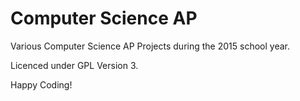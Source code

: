 Computer Science AP
===

Various Computer Science AP Projects during the 2015 school year.

Licenced under GPL Version 3.

Happy Coding!
